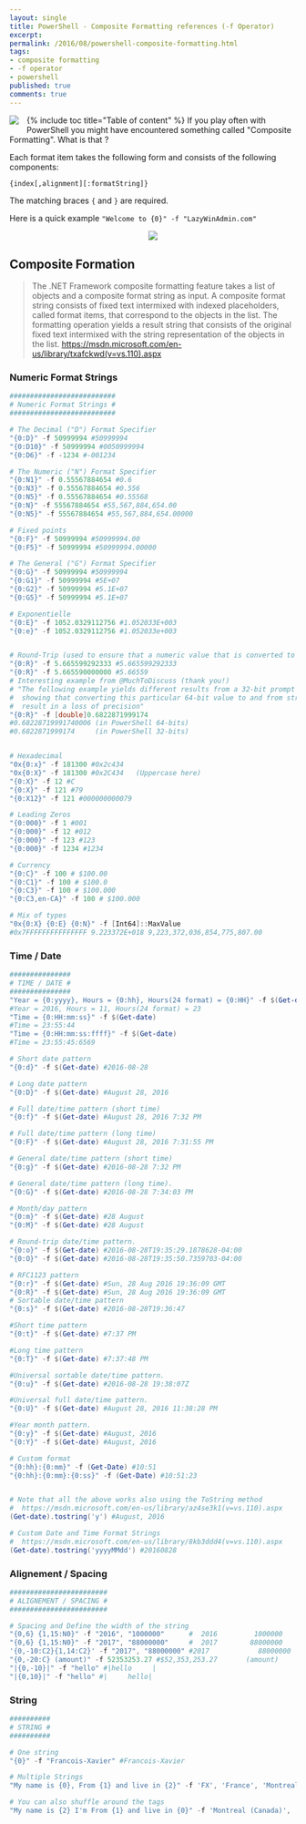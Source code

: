 ```yaml
---
layout: single
title: PowerShell - Composite Formatting references (-f Operator)
excerpt: 
permalink: /2016/08/powershell-composite-formatting.html
tags: 
- composite formatting
- -f operator
- powershell
published: true
comments: true
---
```


{% include toc title="Table of content" %}
 <a href="{{ site.url }}/images/2016/20160828_PowerShell_-_Composite_Formatting_references_(-f_Operator)/1472490851_format-indent-more__1286772066__-128x128.png" imageanchor="1" style="clear: left; float: left; margin-bottom: 1em; margin-right: 1em;"><img border="0" src="{{ site.url }}/images/2016/20160828_PowerShell_-_Composite_Formatting_references_(-f_Operator)/1472490851_format-indent-more__1286772066__-128x128.png" /></a>If you play often with PowerShell you might have encountered something called "Composite Formatting". What is that ? 

Each format item takes the following form and consists of the following components:

```python
{index[,alignment][:formatString]}
```

The matching braces ```{``` and ```}``` are required.


Here is a quick example ```"Welcome to {0}" -f "LazyWinAdmin.com"```

<center><a href="{{ site.url }}/images/2016/20160828_PowerShell_-_Composite_Formatting_references_(-f_Operator)/CompositeFormatting__1364390208__-438x57.png" imageanchor="1" style="margin-left: 1em; margin-right: 1em;"><img border="0" src="{{ site.url }}/images/2016/20160828_PowerShell_-_Composite_Formatting_references_(-f_Operator)/CompositeFormatting__1364390208__-438x57.png" /></a></center>



## Composite Formation

> The .NET Framework composite formatting feature takes a list of objects and a composite format string as input. A composite format string consists of fixed text intermixed with indexed placeholders, called format items, that correspond to the objects in the list. The formatting operation yields a result string that consists of the original fixed text intermixed with the string representation of the objects in the list.
<a href="https://msdn.microsoft.com/en-us/library/txafckwd(v=vs.110).aspx" target="_blank">https://msdn.microsoft.com/en-us/library/txafckwd(v=vs.110).aspx</a> 


### Numeric Format Strings
```powershell
##########################
# Numeric Format Strings #
##########################

# The Decimal ("D") Format Specifier
"{0:D}" -f 50999994 #50999994
"{0:D10}" -f 50999994 #0050999994
"{0:D6}" -f -1234 #-001234

# The Numeric ("N") Format Specifier
"{0:N1}" -f 0.55567884654 #0.6
"{0:N3}" -f 0.55567884654 #0.556
"{0:N5}" -f 0.55567884654 #0.55568
"{0:N}" -f 55567884654 #55,567,884,654.00
"{0:N5}" -f 55567884654 #55,567,884,654.00000

# Fixed points
"{0:F}" -f 50999994 #50999994.00
"{0:F5}" -f 50999994 #50999994.00000

# The General ("G") Format Specifier
"{0:G}" -f 50999994 #50999994
"{0:G1}" -f 50999994 #5E+07
"{0:G2}" -f 50999994 #5.1E+07
"{0:G5}" -f 50999994 #5.1E+07

# Exponentielle
"{0:E}" -f 1052.0329112756 #1.052033E+003
"{0:e}" -f 1052.0329112756 #1.052033e+003


# Round-Trip (used to ensure that a numeric value that is converted to a string will be parsed back into the same numeric value)
"{0:R}" -f 5.665599292333 #5.665599292333
"{0:R}" -f 5.665590000000 #5.66559
# Interesting example from @MuchToDiscuss (thank you!)
# "The following example yields different results from a 32-bit prompt vs 64-bit,
#  showing that converting this particular 64-bit value to and from string will
#  result in a loss of precision"
"{0:R}" -f [double]0.6822871999174
#0.68228719991740006 (in PowerShell 64-bits)
#0.6822871999174     (in PowerShell 32-bits)


# Hexadecimal
"0x{0:x}" -f 181300 #0x2c434
"0x{0:X}" -f 181300 #0x2C434   (Uppercase here)
"{0:X}" -f 12 #C
"{0:X}" -f 121 #79
"{0:X12}" -f 121 #000000000079

# Leading Zeros
"{0:000}" -f 1 #001
"{0:000}" -f 12 #012
"{0:000}" -f 123 #123
"{0:000}" -f 1234 #1234

# Currency
"{0:C}" -f 100 # $100.00
"{0:C1}" -f 100 # $100.0
"{0:C3}" -f 100 # $100.000
"{0:C3,en-CA}" -f 100 # $100.000

# Mix of types
"0x{0:X} {0:E} {0:N}" -f [Int64]::MaxValue
#0x7FFFFFFFFFFFFFFF 9.223372E+018 9,223,372,036,854,775,807.00
```


### Time / Date
```powershell
###############
# TIME / DATE #
###############
"Year = {0:yyyy}, Hours = {0:hh}, Hours(24 format) = {0:HH}" -f $(Get-date)
#Year = 2016, Hours = 11, Hours(24 format) = 23
"Time = {0:HH:mm:ss}" -f $(Get-date)
#Time = 23:55:44
"Time = {0:HH:mm:ss:ffff}" -f $(Get-date)
#Time = 23:55:45:6569

# Short date pattern
"{0:d}" -f $(Get-date) #2016-08-28

# Long date pattern
"{0:D}" -f $(Get-date) #August 28, 2016

# Full date/time pattern (short time)
"{0:f}" -f $(Get-date) #August 28, 2016 7:32 PM

# Full date/time pattern (long time)
"{0:F}" -f $(Get-date) #August 28, 2016 7:31:55 PM

# General date/time pattern (short time)
"{0:g}" -f $(Get-date) #2016-08-28 7:32 PM

# General date/time pattern (long time).
"{0:G}" -f $(Get-date) #2016-08-28 7:34:03 PM

# Month/day pattern
"{0:m}" -f $(Get-date) #28 August
"{0:M}" -f $(Get-date) #28 August

# Round-trip date/time pattern.
"{0:o}" -f $(Get-date) #2016-08-28T19:35:29.1878628-04:00
"{0:O}" -f $(Get-date) #2016-08-28T19:35:50.7359703-04:00

# RFC1123 pattern
"{0:r}" -f $(Get-date) #Sun, 28 Aug 2016 19:36:09 GMT
"{0:R}" -f $(Get-date) #Sun, 28 Aug 2016 19:36:09 GMT
# Sortable date/time pattern
"{0:s}" -f $(Get-date) #2016-08-28T19:36:47

#Short time pattern
"{0:t}" -f $(Get-date) #7:37 PM

#Long time pattern
"{0:T}" -f $(Get-date) #7:37:48 PM

#Universal sortable date/time pattern.
"{0:u}" -f $(Get-date) #2016-08-28 19:38:07Z

#Universal full date/time pattern.
"{0:U}" -f $(Get-date) #August 28, 2016 11:38:28 PM

#Year month pattern.
"{0:y}" -f $(Get-date) #August, 2016
"{0:Y}" -f $(Get-date) #August, 2016

# Custom format
"{0:hh}:{0:mm}" -f (Get-Date) #10:51
"{0:hh}:{0:mm}:{0:ss}" -f (Get-Date) #10:51:23


# Note that all the above works also using the ToString method
#  https://msdn.microsoft.com/en-us/library/az4se3k1(v=vs.110).aspx
(Get-date).tostring('y') #August, 2016

# Custom Date and Time Format Strings
#  https://msdn.microsoft.com/en-us/library/8kb3ddd4(v=vs.110).aspx
(Get-date).tostring('yyyyMMdd') #20160828
```

### Alignement / Spacing
```powershell
########################
# ALIGNEMENT / SPACING #
########################

# Spacing and Define the width of the string
"{0,6} {1,15:N0}" -f "2016", "1000000"      #  2016         1000000
"{0,6} {1,15:N0}" -f "2017", "88000000"     #  2017        88000000
'{0,-10:C2}{1,14:C2}' -f "2017", "88000000" #2017            88000000
"{0,-20:C} (amount)" -f 52353253.27 #$52,353,253.27       (amount)
"|{0,-10}|" -f "hello" #|hello     |
"|{0,10}|" -f "hello" #|     hello|
```


### String
```powershell
##########
# STRING #
##########

# One string
"{0}" -f "Francois-Xavier" #Francois-Xavier

# Multiple Strings
"My name is {0}, From {1} and live in {2}" -f 'FX', 'France', 'Montreal (Canada)'

# You can also shuffle around the tags
"My name is {2} I'm From {1} and live in {0}" -f 'Montreal (Canada)', 'France', 'FX'
```